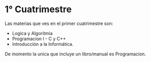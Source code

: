 # 1° Cuatrimestre

Las materias que ves en el primer cuatrimestre son:

* Logica y Algoritmia
* Programacion I - C y C++
* Introducción a la Informática.

De momento la unica que incluye un libro/manual es Programacion.

